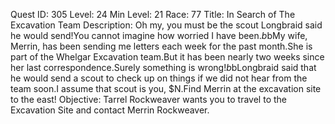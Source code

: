 Quest ID: 305
Level: 24
Min Level: 21
Race: 77
Title: In Search of The Excavation Team
Description: Oh my, you must be the scout Longbraid said he would send!You cannot imagine how worried I have been.$b$bMy wife, Merrin, has been sending me letters each week for the past month.She is part of the Whelgar Excavation team.But it has been nearly two weeks since her last correspondence.Surely something is wrong!$b$bLongbraid said that he would send a scout to check up on things if we did not hear from the team soon.I assume that scout is you, $N.Find Merrin at the excavation site to the east!
Objective: Tarrel Rockweaver wants you to travel to the Excavation Site and contact Merrin Rockweaver.
